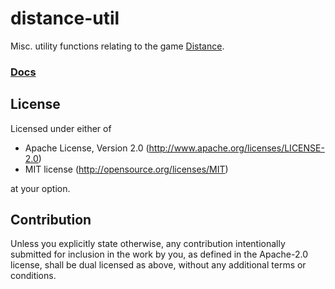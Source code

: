 # distance-util

Misc. utility functions relating to the game [Distance](http://survivethedistance.com/).

### [Docs](https://seeker14491.github.io/distance-util/distance-util)

## License

Licensed under either of

- Apache License, Version 2.0
    (http://www.apache.org/licenses/LICENSE-2.0)
- MIT license
    (http://opensource.org/licenses/MIT)

at your option.

## Contribution

Unless you explicitly state otherwise, any contribution intentionally submitted
for inclusion in the work by you, as defined in the Apache-2.0 license, shall be
dual licensed as above, without any additional terms or conditions.
